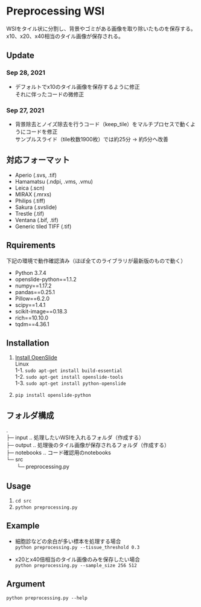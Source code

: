 # Preprocessing WSI
WSIをタイル状に分割し、背景やゴミがある画像を取り除いたものを保存する。
x10、x20、x40相当のタイル画像が保存される。

## Update
### Sep 28, 2021
* デフォルトでx10のタイル画像を保存するように修正  
それに伴ったコードの微修正

### Sep 27, 2021
* 背景除去とノイズ除去を行うコード（keep_tile）をマルチプロセスで動くようにコードを修正  
    サンプルスライド（tile枚数1900枚）では約25分 -> 約5分へ改善

## 対応フォーマット
* Aperio (.svs, .tif)
* Hamamatsu (.ndpi, .vms, .vmu)
* Leica (.scn)
* MIRAX (.mrxs)
* Philips (.tiff)
* Sakura (.svslide)
* Trestle (.tif)
* Ventana (.bif, .tif)
* Generic tiled TIFF (.tif)

## Rquirements
下記の環境で動作確認済み（ほぼ全てのライブラリが最新版のもので動く）
* Python 3.7.4
* openslide-python==1.1.2
* numpy==1.17.2
* pandas==0.25.1
* Pillow==6.2.0
* scipy==1.4.1
* scikit-image==0.18.3
* rich==10.10.0
* tqdm==4.36.1

## Installation
1. [Install OpenSlide](https://openslide.org/download/)  
    Linux  
    1-1. `sudo apt-get install build-essential`   
    1-2. `sudo apt-get install openslide-tools`  
    1-3. `sudo apt-get install python-openslide` 

2. `pip install openslide-python`

## フォルダ構成
.   
├─ input .. 処理したいWSIを入れるフォルダ（作成する）  
├─ output .. 処理後のタイル画像が保存されるフォルダ（作成する）  
├─ notebooks .. コード確認用のnotebooks  
└─ src  
　　└─ preprocessing.py

## Usage
1. `cd src`
2. `python preprocessing.py`

## Example
* 細胞診などの余白が多い標本を処理する場合  
`python preprocessing.py --tissue_threshold 0.3`

* x20とx40倍相当のタイル画像のみを保存したい場合  
`python preprocessing.py --sample_size 256 512`

## Argument
`python preprocessing.py --help`